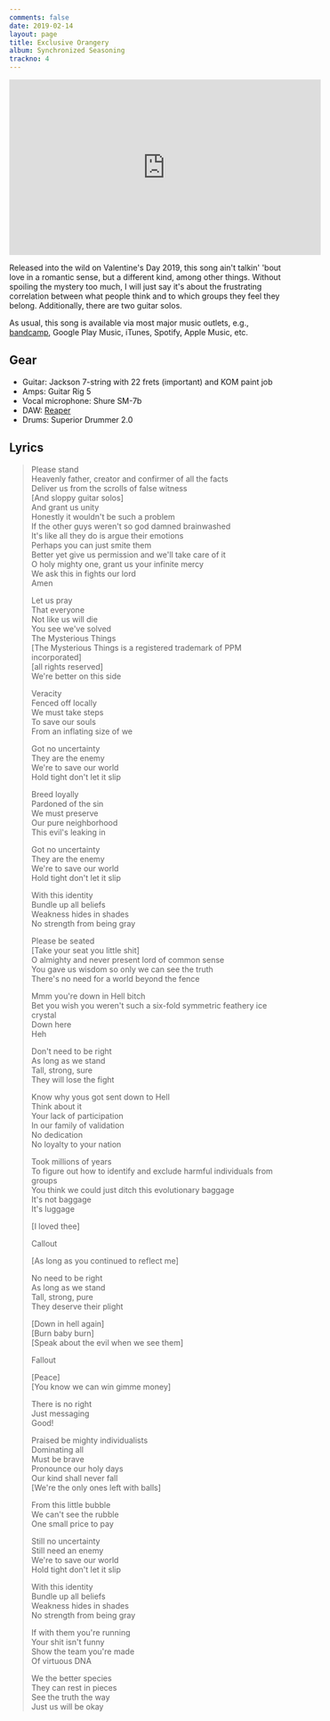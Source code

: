 ```yaml
---
comments: false
date: 2019-02-14
layout: page
title: Exclusive Orangery
album: Synchronized Seasoning
trackno: 4
---
```


<iframe width="560" height="315" src="https://www.youtube.com/embed/nx8J07qlnYE" frameborder="0" allow="accelerometer; autoplay; encrypted-media; gyroscope; picture-in-picture" allowfullscreen></iframe>

Released into the wild on Valentine's Day 2019,
this song ain't talkin' 'bout love
in a romantic sense,
but a different kind, among other things. Without spoiling the mystery too much,
I will
just say it's about the frustrating correlation between what people think and to
which groups they feel they belong.
Additionally, there are two guitar solos.

As usual, this song is available via most major music outlets,
e.g., [bandcamp](https://petepeterson.bandcamp.com/track/exclusive-orangery),
Google Play Music, iTunes, Spotify, Apple Music, etc.


## Gear

* Guitar: Jackson 7-string with 22 frets (important) and KOM paint job
* Amps: Guitar Rig 5
* Vocal microphone: Shure SM-7b
* DAW: [Reaper](https://www.reaper.fm/)
* Drums: Superior Drummer 2.0


## Lyrics

>Please stand<br>
Heavenly father, creator and confirmer of all the facts<br>
Deliver us from the scrolls of false witness<br>
[And sloppy guitar solos]<br>
And grant us unity<br>
Honestly it wouldn't be such a problem<br>
If the other guys weren't so god damned brainwashed<br>
It's like all they do is argue their emotions<br>
Perhaps you can just smite them<br>
Better yet give us permission and we'll take care of it<br>
O holy mighty one, grant us your infinite mercy<br>
We ask this in fights our lord<br>
Amen
>
>Let us pray<br>
That everyone<br>
Not like us will die<br>
You see we've solved<br>
The Mysterious Things<br>
[The Mysterious Things is a registered trademark of PPM incorporated]<br>
[all rights reserved]<br>
We're better on this side<br>
>
>Veracity<br>
Fenced off locally<br>
We must take steps<br>
To save our souls<br>
From an inflating size of we
>
>Got no uncertainty<br>
They are the enemy<br>
We're to save our world<br>
Hold tight don't let it slip
>
>Breed loyally<br>
Pardoned of the sin<br>
We must preserve<br>
Our pure neighborhood<br>
This evil's leaking in
>
>Got no uncertainty<br>
They are the enemy<br>
We're to save our world<br>
Hold tight don't let it slip
>
>With this identity<br>
Bundle up all beliefs<br>
Weakness hides in shades<br>
No strength from being gray
>
>Please be seated<br>
[Take your seat you little shit]<br>
O almighty and never present lord of common sense<br>
You gave us wisdom so only we can see the truth<br>
There's no need for a world beyond the fence
>
>Mmm you're down in Hell bitch<br>
Bet you wish you weren't such a six-fold symmetric feathery ice crystal<br>
Down here<br>
Heh
>
>Don't need to be right<br>
As long as we stand<br>
Tall, strong, sure<br>
They will lose the fight
>
>Know why yous got sent down to Hell<br>
Think about it<br>
Your lack of participation<br>
In our family of validation<br>
No dedication<br>
No loyalty to your nation
>
>Took millions of years<br>
To figure out how to identify and exclude harmful individuals from groups<br>
You think we could just ditch this evolutionary baggage<br>
It's not baggage<br>
It's luggage
>
>[I loved thee]
>
>Callout
>
>[As long as you continued to reflect me]
>
>No need to be right<br>
As long as we stand<br>
Tall, strong, pure<br>
They deserve their plight
>
>[Down in hell again]<br>
[Burn baby burn]<br>
[Speak about the evil when we see them]
>
>Fallout
>
>[Peace]<br>
[You know we can win gimme money]
>
>There is no right<br>
Just messaging<br>
Good!
>
>Praised be mighty individualists<br>
Dominating all<br>
Must be brave<br>
Pronounce our holy days<br>
Our kind shall never fall<br>
[We're the only ones left with balls]<br>
>
>From this little bubble<br>
We can't see the rubble<br>
One small price to pay
>
>Still no uncertainty<br>
Still need an enemy<br>
We're to save our world<br>
Hold tight don't let it slip
>
>With this identity<br>
Bundle up all beliefs<br>
Weakness hides in shades<br>
No strength from being gray
>
>If with them you're running<br>
Your shit isn't funny<br>
Show the team you're made<br>
Of virtuous DNA
>
>We the better species<br>
They can rest in pieces<br>
See the truth the way<br>
Just us will be okay

